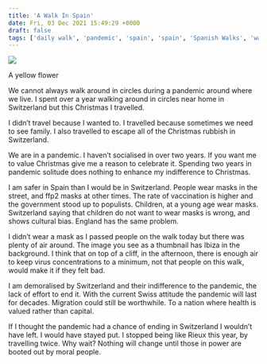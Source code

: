 ```yaml
---
title: 'A Walk In Spain'
date: Fri, 03 Dec 2021 15:49:29 +0000
draft: false
tags: ['daily walk', 'pandemic', 'spain', 'spain', 'Spanish Walks', 'walking']
---
```


![](https://www.main-vision.com/richard/blog/wp-content/uploads/2021/12/img_5146-768x1024.jpg)

A yellow flower

We cannot always walk around in circles during a pandemic around where we live. I spent over a year walking around in circles near home in Switzerland but this Christmas I travelled.

I didn’t travel because I wanted to. I travelled because sometimes we need to see family. I also travelled to escape all of the Christmas rubbish in Switzerland.

We are in a pandemic. I haven’t socialised in over two years. If you want me to value Christmas give me a reason to celebrate it. Spending two years in pandemic solitude does nothing to enhance my indifference to Christmas.

I am safer in Spain than I would be in Switzerland. People wear masks in the street, and ffp2 masks at other times. The rate of vaccination is higher and the government stood up to populists. Children, at a young age wear masks. Switzerland saying that children do not want to wear masks is wrong, and shows cultural bias. England has the same problem.

I didn’t wear a mask as I passed people on the walk today but there was plenty of air around. The image you see as a thumbnail has Ibiza in the background. I think that on top of a cliff, in the afternoon, there is enough air to keep virus concentrations to a minimum, not that people on this walk, would make it if they felt bad.

I am demoralised by Switzerland and their indifference to the pandemic, the lack of effort to end it. With the current Swiss attitude the pandemic will last for decades. Migration could still be worthwhile. To a nation where health is valued rather than capital.

If I thought the pandemic had a chance of ending in Switzerland I wouldn’t have left. I would have stayed put. I stopped being like Rieux this year, by travelling twice. Why wait? Nothing will change until those in power are booted out by moral people.